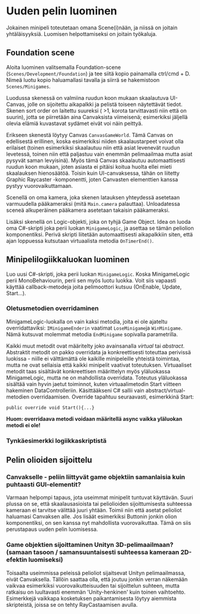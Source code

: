 # Uuden pelin luominen

Jokainen minipeli toteutetaan omana Scene(i)nään, ja niissä on joitain yhtäläisyyksiä. Luomisen helpottamiseksi on joitain työkaluja.

## Foundation scene
Aloita luominen valitsemalla Foundation-scene (`Scenes/Development/Foundation`) ja tee siitä kopio painamalla ctrl/cmd + D. Nimeä luotu kopio haluamallasi tavalla ja siirrä se hakemistoon `Scenes/Minigames`.

Luodussa skenessä on valmiina ruudun koon mukaan skaalautuva UI-Canvas, jolle on sijoitettu aikapalkki ja pelistä toiseen näytettävät tiedot. Skenen sort order on laitettu suureksi ( >1, korota tarvittavasti niin että on suurin), jotta se piirretään aina Canvaksista viimeisenä; esimerkiksi jäljellä olevia elämiä kuvastavat sydämet eivät voi näin peittyä.

Erikseen skenestä löytyy Canvas `CanvasGameWorld`. Tämä Canvas on edellisestä erillinen, koska esimerkiksi niiden skaalaustarpeet voivat olla erilaiset (toinen esimerkiksi skaalautuu niin että asiat levenevät ruudun levetessä, toinen niin että paljastuu vain enemmän pelimaailmaa mutta asiat pysyvät saman levyisinä). Myös tämä Canvas skaalautuu automaattisesti ruudun koon mukaan, joten asiasta ei pitäisi koitua huolta ellei mieti skaalauksen hienosäätöä. Toisin kuin UI-canvaksessa, tähän on liitetty Graphic Raycaster -komponentti, joten Canvasten elementtien kanssa pystyy vuorovaikuttamaan.

Scenellä on oma kamera, joka skenen latauksen yhteydessä asetetaan varmuudella pääkameraksi (mitä `Main.camera` palauttaa). Unloadatessa sceneä alkuperäinen pääkamera asetetaan takaisin pääkameraksi.

Lisäksi skenellä on Logic-objekti, joka on tyhjä Game Object. Idea on luoda oma C#-skripti joka perii luokan `MinigameLogic`, ja asettaa se tämän peliolion komponentiksi. Perivä skripti liitetään automaattisesti aikapalkkiin siten, että ajan loppuessa kutsutaan virtuaalista metodia `OnTimerEnd()`.


## Minipelilogiikkaluokan luominen

Luo uusi C#-skripti, joka perii luokan `MinigameLogic`. Koska MinigameLogic perii MonoBehaviourin, perii sen myös luotu luokka. Voit siis vapaasti käyttää callback-metodeja joita pelimoottori kutsuu (OnEnable, Update, Start...). 


### Oletusmetodien overridaminen

MinigameLogic-luokalla on vain kaksi metodia, joita ei ole ajateltu overridattaviksi: `IMinigameEnderin` vaatimat `LoseMinigame`ja `WinMinigame`. Nämä kutsuvat molemmat metodia `EndMinigame` sopivalla parametrilla.

Kaikki muut metodit ovat määritelty joko avainsanalla _virtual_ tai _abstract_. Abstraktit metodit on pakko overridata ja konkreettisesti toteuttaa perivissä luokissa - niille ei välttämättä ole kaikille minipeleille yhteistä toimintaa, mutta ne ovat sellaisia että kaikki minipelit vaativat toteutuksen. Virtuaaliset metodit taas sisältävät konkreettisen määrittelyn myös yläluokassa MinigameLogic, mutta ne on mahdollista overridata. Toteutus yläluokassa sisältää vain hyvin jaetut toiminnot, kuten virtuaalimetodin Start viitteen hakeminen DataControlleriin. Käsittääkseni C# sallii vain abstract/virtual-metodien overridaamisen. Override tapahtuu seuraavasti, esimerkkinä Start:

`public override void Start(){...}`

__Huom: overridaava metodi voidaan määritellä async vaikka yläluokan metodi ei ole!__


### Tynkäesimerkki logiikkaskriptistä



## Pelin olioiden sijoittelu

### Canvakselle - peliin liittyvät game objektiin samanlaisia kuin puhtaasti GUI-elementit?
Varmaan helpompi tapaus, jota useimmat minipelit tuntuvat käyttävän. Suuri plussa on se, että skaalausasioista tai peliolioiden sijoittumisesta suhteessa kameraan ei tarvitse välittää juuri yhtään. Toimii niin että asetat pelioliot haluamasi Canvaksen alle. Jos lisäät esimerkiksi Buttonin jonkin olion komponentiksi, on sen kanssa nyt mahdollista vuorovaikuttaa. Tämä on siis perustapaus uuden pelin luomisessa.

### Game objektien sijoittaminen Unityn 3D-pelimaailmaan? (samaan tasoon / samansuuntaisesti suhteessa kameraan 2D-efektin luomiseksi)

Toisaalta useimmissa peleissä pelioliot sijaitsevat Unityn pelimaailmassa, eivät Canvaksella. Tällöin saattaa olla, että joutuu jonkin verran näkemään vaikvaa esimerkiksi vuorovaikutteisuuden tai sijoittelun suhteen, mutta ratkaisu on luultavasti enemmän 'Unity-henkinen' kuin toinen vaihtoehto. Esimerkkejä vaikkapa kosketuksen paikantamisesta löytyy aiemmista skripteistä, joissa se on tehty RayCastaamisen avulla. 